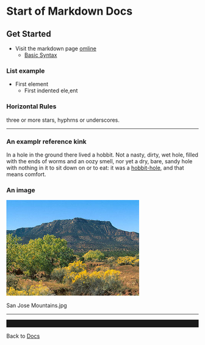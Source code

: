 # Start of Markdown Docs  

## Get Started

* Visit the markdown page [omline](<https://www.markdownguide.org/getting-started>)  
  * [Basic Syntax](<https://www.markdownguide.org/basic-syntax/>)


### List example

* First element
  * First indented ele,ent

### Horizontal Rules

three or more stars, hyphrns or underscores.
***



### An examplr reference kink

In a hole in the ground there lived a hobbit. Not a nasty, dirty, wet hole, filled with the ends
of worms and an oozy smell, nor yet a dry, bare, sandy hole with nothing in it to sit down on or to
eat: it was a [hobbit-hole](https://en.wikipedia.org/wiki/Hobbit#Lifestyle "Hobbit lifestyles"), and that means comfort.

### An image

![image](<assets/images/image1.jpg>)  

San Jose Mountains.jpg

***

<hr style="height: 20px; color:blue"/>


Back to [Docs](<../Readme.md>)
